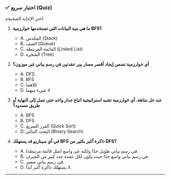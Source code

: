 ### ✅ اختبار سريع (Quiz)
اختر الإجابة الصحيحة:

1.  **ما هي بنية البيانات التي تستخدمها خوارزمية BFS؟**
    * A. المكدس (Stack)
    * B. الصف (Queue)
    * C. القائمة المرتبطة (Linked List)
    * D. الشجرة (Tree)

2.  **أي خوارزمية تضمن إيجاد أقصر مسار بين عقدتين في رسم بياني غير موزون؟**
    * A. DFS
    * B. BFS
    * C. كلاهما
    * D. لا شيء منهما

3.  **عند حل متاهة، أي خوارزمية تشبه استراتيجية اتباع جدار واحد حتى تصل إلى النهاية أو طريق مسدود؟**
    * A. BFS
    * B. DFS
    * C. الفرز السريع (Quick Sort)
    * D. البحث الثنائي (Binary Search)

4.  **في أي سيناريو قد يستهلك BFS ذاكرة أكبر بكثير من DFS؟**
    * A. في رسم بياني طويل جدًا ولكنه غير واسع (مثل قائمة مرتبطة).
    * B. في رسم بياني واسع جدًا حيث يكون لكل عقدة عدد كبير من الجيران.
    * C. في رسم بياني صغير.
    * D. لا يستهلك ذاكرة أكبر أبدًا.

---
